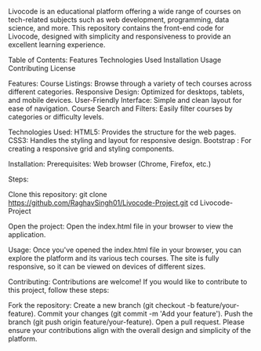 
Livocode is an educational platform offering a wide range of courses on tech-related subjects such as web development, programming, data science, and more. 
This repository contains the front-end code for Livocode, designed with simplicity and responsiveness to provide an excellent learning experience.

Table of Contents:
Features
Technologies Used
Installation
Usage
Contributing
License

Features:
Course Listings: Browse through a variety of tech courses across different categories.
Responsive Design: Optimized for desktops, tablets, and mobile devices.
User-Friendly Interface: Simple and clean layout for ease of navigation.
Course Search and Filters: Easily filter courses by categories or difficulty levels.

Technologies Used:
HTML5: Provides the structure for the web pages.
CSS3: Handles the styling and layout for responsive design.
Bootstrap : For creating a responsive grid and styling components.

Installation:
Prerequisites:
Web browser (Chrome, Firefox, etc.)

Steps:

Clone this repository:
git clone https://github.com/RaghavSingh01/Livocode-Project.git
cd Livocode-Project

Open the project: Open the index.html file in your browser to view the application.

Usage:
Once you've opened the index.html file in your browser, you can explore the platform and its various tech courses. The site is fully responsive, so it can be viewed on devices of different sizes.

Contributing:
Contributions are welcome! If you would like to contribute to this project, follow these steps:

Fork the repository:
Create a new branch (git checkout -b feature/your-feature).
Commit your changes (git commit -m 'Add your feature').
Push the branch (git push origin feature/your-feature).
Open a pull request.
Please ensure your contributions align with the overall design and simplicity of the platform.
